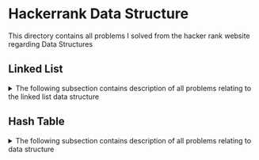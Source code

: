 # Hackerrank Data Structure
This directory contains all problems I solved from the hacker rank website regarding Data Structures

## Linked List
<details>
<summary>The following subsection contains description of all problems relating to the linked list data structure</summary>

### Insert a node at a specific position in a linked list
This is a data structure challenge from hackerrank. This challenge is about the single linked list data structure. The goal was to insert an item in a single linked list. [Problem link](https://www.hackerrank.com/challenges/insert-a-node-at-a-specific-position-in-a-linked-list/problem).  
As of August 19<sup>th</sup>, 2018 :
- [X] Find a first working solution on the sample input
- [X] Submitted solution. Got right
- [X] Challenge solved

### Print in Reverse
This is a data structure challenge from hackerrank. This challenge is about the single linked list data structure. The goal was to print a single linked list in reverse. [Problem link](https://www.hackerrank.com/challenges/print-the-elements-of-a-linked-list-in-reverse/problem).  
As of August 20<sup>th</sup>, 2018 :
- [X] Find a first working solution on the sample input
- [X] Submitted solution. Got right
- [X] Challenge solved

### Reverse a doubly linked list
This is a data structure challenge from hackerrank. This challenge is about the double linked list data structure. The goal was to reverse a double linked list [Problem link](https://www.hackerrank.com/challenges/reverse-a-doubly-linked-list/problem).  
As of August 22<sup>nd</sup>, 2018 :
- [X] Find a first working solution on the sample input
- [X] Submitted solution. Got right
- [X] Challenge solved

### Compare two linked lists
This is a data structure challenge from hackerrank. This challenge is about the single linked list data structure. The goal was to compare two single linked list [Problem link](https://www.hackerrank.com/challenges/compare-two-linked-lists/problem).  
As of August 23<sup>rd</sup>, 2018 :
- [X] Find a first working solution on the sample input
- [X] Submitted solution. Got right
- [X] Challenge solved

### Tree: PreOrder Traversal
This is a tree data structure challenge from hackerrank. The goal is to traverse a tree in a prefix order and print the node's data accordingly.  
I solved this problem with the C++ languages [Problem link](https://www.hackerrank.com/challenges/tree-preorder-traversal/problem).  
As of August 30<sup>th</sup>, 2018:
- [X] Find a first working solution on the sample input
- [X] Submit solution. Got correct
- [X] Challenge solved.

### Tree: PostOrder Traversal
This is a tree data structure challenge from hackerrank. The goal is to traverse a tree in a postfix order and print the node's data accordingly.  
I solved this problem with the C++ languages [Problem link](https://www.hackerrank.com/challenges/tree-postorder-traversal/problem).  
As of August 30<sup>th</sup>, 2018:
- [X] Find a first working solution on the sample input
- [X] Submit solution. Got correct
- [X] Challenge solved.

### Tree: InOrder Traversal
This is a tree data structure challenge from hackerrank. The goal is to traverse a tree in a infix order and print the node's data accordingly.  
I solved this problem with the C++ languages [Problem link](https://www.hackerrank.com/challenges/tree-inorder-traversal/problem).  
As of August 30<sup>th</sup>, 2018:
- [X] Find a first working solution on the sample input
- [X] Submit solution. Got correct
- [X] Challenge solved.

### Self Balancing Tree
This is a tree data structure challenge from hackerrank. The goal was to implement the insertion function for an AVL Tree thus the insertion needed to maintain the balance of the tree.  
I solved this problem with the C++ languages [Problem link](https://www.hackerrank.com/challenges/self-balancing-tree/problem).  
As of August 31<sup>st</sup>, 2018:
- [X] Find a first working solution on the sample input
- [X] Submit solution. Got wrong on 2 Testcases
- [X] Find a second working solution on the sample input
- [X] Submitted solution. Got right
- [X] Challenge solved
</details>

## Hash Table
<details>
<summary>The following subsection contains description of all problems relating to data structure</summary>

### Sherlock and Anagrams
This is a data structure challenge from hackerrank. This challenge is about the hash table data structure. The goal is to find the number of anagramic pairs of subtrings given a string [Problem link](https://www.hackerrank.com/challenges/sherlock-and-anagrams/problem).  
I solved this problem using C++ language. As of August 27<sup>th</sup>, 2018 :
- [X] Find a first working solution on the sample input
- [X] Submit solution. Got timeout on TestCase#4
- [X] Find a second working solution on the sample input
- [X] Submit solution. Got correct
- [X] Find a third working solution on the sample input
- [X] Submit solution. Got correct
- [X] Find a fourth working solution on the sample input
- [X] Submit solution. Got correct
- [X] Challenge solved

### Count Triplets
This is a data structure challenge from hackerrank. This challenge is about the hash table data structure. The goal is to find the number of triplets of increasing indices such that the sequence of items at those indices form a geometric sequence [Problem link](https://www.hackerrank.com/challenges/count-triplets-1/problem).  
I solved this problem using C++ language. As of August 29<sup>th</sup>, 2018 :
- [X] Find a first working solution on the sample input
- [X] Submit solution. Got errors on 2 test cases
- [X] Find a second working solution on the sample input
- [X] Submit solution. Got errors on 2 test cases
- [X] Find a third working solution on the sample input
- [X] Submit solution. Got correct
- [X] Challenge solved

### Hash Tables: Ransom Note
This is a data structure challenge from hackerrank. This challenge is about the single linked list data structure. The goal was to find if it is possible to write a letter with a set of words from magazines. [Problem link](https://www.hackerrank.com/challenges/ctci-ransom-note/problem).  
As of August 20<sup>th</sup>, 2018 :
- [X] Find a first working solution on the sample input
- [X] Submitted solution. Got right
- [X] Challenge solved
</details>
